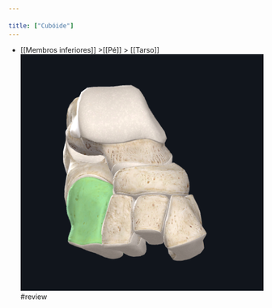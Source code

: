 ```yaml
---

title: ["Cubóide"]
---
```

+ [[Membros inferiores]] >[[Pé]] >  [[Tarso]] 
![Pasted image 20210416163702.png](Pasted%20image%2020210416163702.png)#review 

